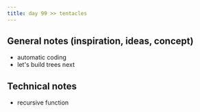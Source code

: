 ```yaml
---
title: day 99 >> tentacles
---
```


## General notes (inspiration, ideas, concept)

- automatic coding
- let's build trees next

## Technical notes

- recursive function
